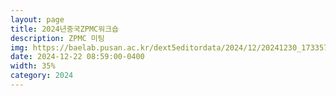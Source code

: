 ```yaml
---
layout: page
title: 2024년중국ZPMC워크숍
description: ZPMC 미팅
img: https://baelab.pusan.ac.kr/dext5editordata/2024/12/20241230_173357237_66787.jpeg
date: 2024-12-22 08:59:00-0400
width: 35%
category: 2024
---
```


